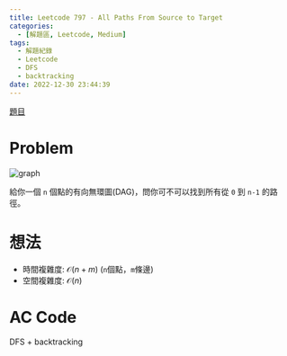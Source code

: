 ```yaml
---
title: Leetcode 797 - All Paths From Source to Target
categories:
  - [解題區, Leetcode, Medium]
tags:
  - 解題紀錄
  - Leetcode
  - DFS
  - backtracking
date: 2022-12-30 23:44:39
---
```


[題目](https://leetcode.com/problems/all-paths-from-source-to-target/description/)

# Problem

![graph](https://assets.leetcode.com/uploads/2020/09/28/all_1.jpg)

給你一個 `n` 個點的有向無環圖(DAG)，問你可不可以找到所有從 `0` 到 `n-1` 的路徑。

# 想法

- 時間複雜度: $\mathcal{O}(n+m)$ (`n`個點，`m`條邊)
- 空間複雜度: $\mathcal{O}(n)$

# AC Code

DFS + backtracking

<script src="https://emgithub.com/embed-v2.js?target=https%3A%2F%2Fgithub.com%2Froy4801%2Fsolved_problems%2Fblob%2Fmaster%2Fleetcode%2F797.cpp%23L17-L55&style=github&type=code&showBorder=on&showLineNumbers=on&showFileMeta=on&showFullPath=on&showCopy=on"></script>
